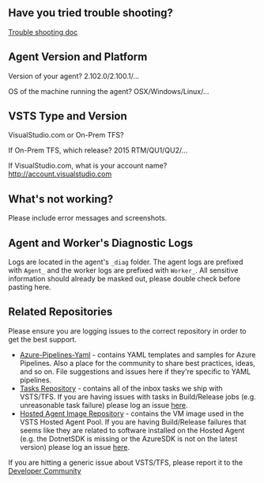 ## Have you tried trouble shooting?
[Trouble shooting doc](https://www.visualstudio.com/en-us/docs/build/troubleshooting)

## Agent Version and Platform
Version of your agent? 2.102.0/2.100.1/...

OS of the machine running the agent? OSX/Windows/Linux/...

## VSTS Type and Version
VisualStudio.com or On-Prem TFS?

If On-Prem TFS, which release? 2015 RTM/QU1/QU2/...

If VisualStudio.com, what is your account name? http://account.visualstudio.com

## What's not working?
Please include error messages and screenshots.

## Agent and Worker's Diagnostic Logs
Logs are located in the agent's `_diag` folder. The agent logs are prefixed with `Agent_` and the worker logs are prefixed with `Worker_`. All sensitive information should already be masked out, please double check before pasting here.

## Related Repositories
Please ensure you are logging issues to the correct repository in order to get the best support.

- [Azure-Pipelines-Yaml](https://github.com/Microsoft/azure-pipelines-yaml) - contains YAML templates and samples for Azure Pipelines. Also a place for the community to share best practices, ideas, and so on. File suggestions and issues here if they're specific to YAML pipelines.
- [Tasks Repository](https://github.com/Microsoft/vsts-tasks) - contains all of the inbox tasks we ship with VSTS/TFS. If you are having issues with tasks in Build/Release jobs (e.g. unreasonable task failure) please log an issue [here](https://github.com/Microsoft/vsts-tasks/issues).
- [Hosted Agent Image Repository](https://github.com/Microsoft/vsts-image-generation) - contains the VM image used in the VSTS Hosted Agent Pool. If you are having Build/Release failures that seems like they are related to software installed on the Hosted Agent (e.g. the DotnetSDK is missing or the AzureSDK is not on the latest version) please log an issue [here](https://github.com/Microsoft/vsts-image-generation/issues).

If you are hitting a generic issue about VSTS/TFS, please report it to the [Developer Community](https://developercommunity.visualstudio.com/spaces/21/index.html)

